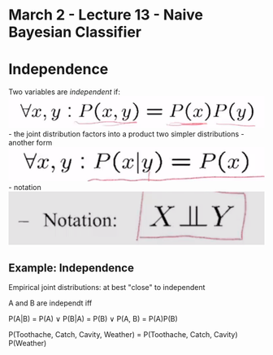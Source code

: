 # March 2 - Lecture 13 - Naive Bayesian Classifier

# Independence

Two variables are _independent_ if:
	![independence](./images/indep.png)
	- the joint distribution factors into a product two simpler distributions
	- another form
		![anotha form](./images/anothaform.png)
	- notation
		![notation](./images/notation.png)

## Example: Independence
Empirical joint distributions: at best "close" to independent

A and B are independt iff

P(A|B) = P(A) &or; P(B|A) = P(B) &or; P(A, B) = P(A)P(B)

P(Toothache, Catch, Cavity, Weather) = P(Toothache, Catch, Cavity) P(Weather)
